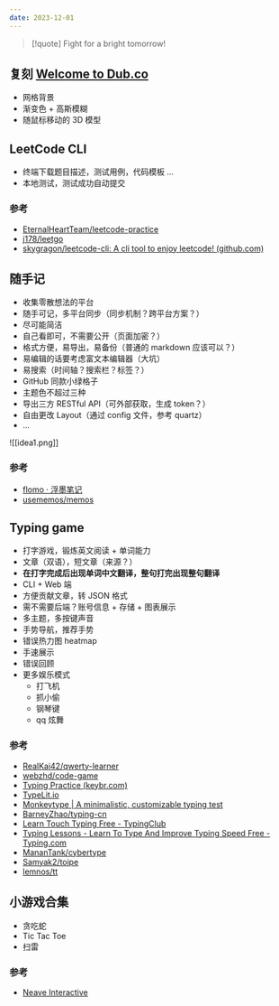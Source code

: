 ```yaml
---
date: 2023-12-01
---
```


> [!quote]
> Fight for a bright tomorrow!

## 复刻 [Welcome to Dub.co](https://app.dub.co/welcome)

- 网格背景
- 渐变色 + 高斯模糊
- 随鼠标移动的 3D 模型

## LeetCode CLI

- 终端下载题目描述，测试用例，代码模板 ...
- 本地测试，测试成功自动提交

### 参考

- [EternalHeartTeam/leetcode-practice](https://github.com/EternalHeartTeam/leetcode-practice)
- [j178/leetgo](https://github.com/j178/leetgo)
- [skygragon/leetcode-cli: A cli tool to enjoy leetcode! (github.com)](https://github.com/skygragon/leetcode-cli)

## 随手记

- 收集零散想法的平台
- 随手可记，多平台同步（同步机制？跨平台方案？）
- 尽可能简洁
- 自己看即可，不需要公开（页面加密？）
- 格式方便，易导出，易备份（普通的 markdown 应该可以？）
- 易编辑的话要考虑富文本编辑器（大坑）
- 易搜索（时间轴？搜索栏？标签？）
- GitHub 同款小绿格子
- 主题色不超过三种
- 导出三方 RESTful API（可外部获取，生成 token？）
- 自由更改 Layout（通过 config 文件，参考 quartz）
- ...

![[idea1.png]]

### 参考

- [flomo · 浮墨笔记](https://flomoapp.com/)
- [usememos/memos](https://github.com/usememos/memos)

## Typing game

- 打字游戏，锻炼英文阅读 + 单词能力
- 文章（双语），短文章（来源？）
- **在打字完成后出现单词中文翻译，整句打完出现整句翻译**
- CLI + Web 端
- 方便贡献文章，转 JSON 格式
- 需不需要后端？账号信息 + 存储 + 图表展示
- 多主题，多按键声音
- 手势导航，推荐手势
- 错误热力图 heatmap
- 手速展示
- 错误回顾
- 更多娱乐模式
  - 打飞机
  - 抓小偷
  - 钢琴键
  - qq 炫舞

### 参考

- [RealKai42/qwerty-learner](https://github.com/RealKai42/qwerty-learner)
- [webzhd/code-game](https://github.com/webzhd/code-game)
- [Typing Practice (keybr.com)](https://www.keybr.com/)
- [TypeLit.io](https://www.typelit.io/)
- [Monkeytype | A minimalistic, customizable typing test](https://monkeytype.com/)
- [BarneyZhao/typing-cn](https://gitee.com/barneyZhao/typing-cn/tree/dev/)
- [Learn Touch Typing Free - TypingClub](https://www.typingclub.com/)
- [Typing Lessons - Learn To Type And Improve Typing Speed Free - Typing.com](https://www.typing.com/student/lessons)
- [MananTank/cybertype](https://github.com/MananTank/cybertype)
- [Samyak2/toipe](https://github.com/Samyak2/toipe)
- [lemnos/tt](https://github.com/lemnos/tt)

## 小游戏合集

- 贪吃蛇
- Tic Tac Toe
- 扫雷

### 参考

- [Neave Interactive](https://neave.com/)
